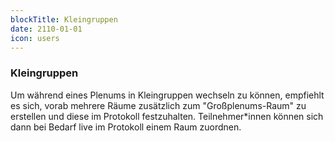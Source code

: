 ```yaml
---
blockTitle: Kleingruppen
date: 2110-01-01
icon: users
---
```

### Kleingruppen

Um während eines Plenums in Kleingruppen wechseln zu können, empfiehlt es sich, vorab mehrere Räume zusätzlich zum "Großplenums-Raum" zu erstellen und diese im Protokoll festzuhalten. Teilnehmer\*innen können sich dann bei Bedarf live im Protokoll einem Raum zuordnen.
